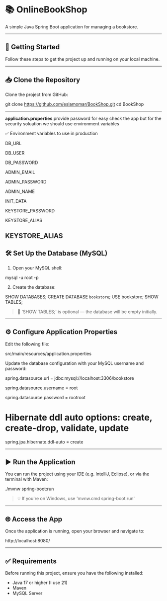 
# 📚 OnlineBookShop

A simple Java Spring Boot application for managing a bookstore.

---

## 🚀 Getting Started

Follow these steps to get the project up and running on your local machine.

---

## 📥 Clone the Repository

Clone the project from GitHub:

git clone https://github.com/eslamomar/BookShop.git
cd BookShop

---
**application.properties** provide password for easy check the app but for the security soluation
we should use environment variables

✅ Environment variables to use in production

DB_URL

DB_USER

DB_PASSWORD

ADMIN_EMAIL

ADMIN_PASSWORD

ADMIN_NAME

INIT_DATA

KEYSTORE_PASSWORD

KEYSTORE_ALIAS

KEYSTORE_ALIAS
---
## 🛠️ Set Up the Database (MySQL)

1. Open your MySQL shell:

mysql -u root -p

2. Create the database:

SHOW DATABASES;
CREATE DATABASE `bookstore`;
USE bookstore;
SHOW TABLES;

> 🔸 'SHOW TABLES;' is optional — the database will be empty initially.

---

## ⚙️ Configure Application Properties

Edit the following file:

src/main/resources/application.properties

Update the database configuration with your MySQL username and password:

spring.datasource.url = jdbc:mysql://localhost:3306/bookstore

spring.datasource.username = root

spring.datasource.password = rootroot

# Hibernate ddl auto options: create, create-drop, validate, update
spring.jpa.hibernate.ddl-auto = create

---

## ▶️ Run the Application

You can run the project using your IDE (e.g. IntelliJ, Eclipse), or via the terminal with Maven:

./mvnw spring-boot:run

> 💡 If you're on Windows, use 'mvnw.cmd spring-boot:run'

---

## 🌐 Access the App

Once the application is running, open your browser and navigate to:

http://localhost:8080/

---

## ✅ Requirements

Before running this project, ensure you have the following installed:

- Java 17 or higher (I use 21)
- Maven
- MySQL Server
